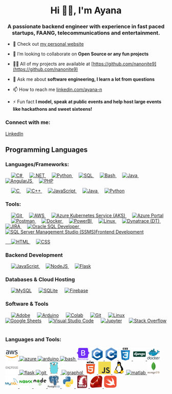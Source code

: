 <h1 align="center">Hi 👋🏾, I'm Ayana</h1>
<h3 align="center">A passionate backend engineer with experience in fast paced startups, FAANG, telecommunications and entertainment.</h3>

- 🔭 Check out [my personal website](https://nanonite9.github.io/)

- 👯 I’m looking to collaborate on **Open Source or any fun projects**

- 👨‍💻 All of my projects are available at [https://github.com/nanonite9](https://github.com/nanonite9)

- 💬 Ask me about **software engineering, I learn a lot from questions**

- 📫 How to reach me [linkedin.com/ayana-n](https://www.linkedin.com/ayana-n)

- ⚡ Fun fact **I model, speak at public events and help host large events like hackathons and sweet sixteens!**

<h3 align="left">Connect with me:</h3>
<p align="left">
<a href="https://www.linkedin.com/in/ayana-n/" target="_blank" rel="noopener noreferrer">LinkedIn</a>
</p>

## Programming Languages

### Languages/Frameworks:
<p align="left"> 
  &emsp; 
  <a href="#"> 
    <img alt="C#" src="https://img.shields.io/badge/C%23%20-%23239120.svg?logo=c-sharp&logoColor=white">
  </a> 
  &emsp;
  <a href="#"> 
    <img alt=".NET" src="https://img.shields.io/badge/.NET%20-%23512BD4.svg?logo=.net&logoColor=white">
  </a> 
  &emsp;
  <a href="#"> 
    <img alt="Python" src="https://img.shields.io/badge/Python%20-%2314354C.svg?logo=python&logoColor=white">
  </a>
  &emsp;
  <a href="#"> 
    <img alt="SQL" src="https://img.shields.io/badge/SQL%20-%230074A5.svg?logo=microsoft-sql-server&logoColor=white">
  </a>
  &emsp;
  <a href="#"> 
    <img alt="Bash" src="https://img.shields.io/badge/Bash%20-%23121011.svg?logo=gnu-bash&logoColor=white">
  </a>
  &emsp;
  <a href="#"> 
    <img alt="Java" src="https://img.shields.io/badge/Java-%23007396.svg?logo=java&logoColor=white">
  </a>
  &emsp;
  <a href="#"> 
    <img alt="AngularJS" src="https://img.shields.io/badge/AngularJS%20-%23E23237.svg?logo=angularjs&logoColor=white">
  </a>
  &emsp;
  <a href="#"> 
    <img alt="PHP" src="https://img.shields.io/badge/PHP%20-%23777BB4.svg?logo=php&logoColor=white">
  </a>
</p>
<p align="left"> 
  &emsp; 
  <a href="https://www.cprogramming.com/" target="_blank"> 
    <img alt="C" src="https://img.shields.io/badge/C%20-%232370ED.svg?logo=c&logoColor=white">
  </a> 
  &emsp;
  <a href="https://www.w3schools.com/cpp/" target="_blank"> 
    <img alt="C++" src="https://img.shields.io/badge/C++%20-%2300599C.svg?logo=c%2B%2B&logoColor=white">
  </a> 
  &emsp;
  <a href="https://developer.mozilla.org/en-US/docs/Web/JavaScript" target="_blank"> 
     <img alt="JavaScript" src="https://img.shields.io/badge/JavaScript%20-%23F7DF1E.svg?logo=javascript&logoColor=black">
   </a>
  &emsp;
  <a href="https://www.java.com" target="_blank"> 
    <img alt="Java" src="https://img.shields.io/badge/Java-%23007396.svg?logo=java&logoColor=white">
  </a>
  &emsp;
   <a href="https://www.python.org" target="_blank">
    <img alt="Python" src="https://img.shields.io/badge/Python%20-%2314354C.svg?logo=python&logoColor=white">
  </a>
</p>


### Tools:
<p>
  &emsp;
    <a href="#"> 
      <img alt="Git" src="https://img.shields.io/badge/Git%20-%23F05033.svg?logo=git&logoColor=white">
    </a>
  &emsp;
    <a href="#"> 
      <img alt="AWS" src="https://img.shields.io/badge/AWS%20-%23232F3E.svg?logo=amazon-aws&logoColor=white">
    </a>
  &emsp;
    <a href="#"> 
      <img alt="Azure Kubernetes Service (AKS)" src="https://img.shields.io/badge/AKS%20-%230078D4.svg?logo=azure-kubernetes-service&logoColor=white">
    </a>
  &emsp;
    <a href="#"> 
      <img alt="Azure Portal" src="https://img.shields.io/badge/Azure%20Portal%20-%230072C6.svg?logo=microsoft-azure&logoColor=white">
    </a>
  &emsp;
    <a href="#"> 
      <img alt="Postman" src="https://img.shields.io/badge/Postman%20-%23FF6C37.svg?logo=postman&logoColor=white">
    </a>
  &emsp;
    <a href="#"> 
      <img alt="Docker" src="https://img.shields.io/badge/Docker%20-%232496ED.svg?logo=docker&logoColor=white">
    </a>
  &emsp;
    <a href="#"> 
      <img alt="PowerBI" src="https://img.shields.io/badge/PowerBI%20-%23F2C811.svg?logo=powerbi&logoColor=black">
    </a>
  &emsp;
    <a href="#"> 
      <img alt="Linux" src="https://img.shields.io/badge/Linux-FCC624?style=flat&logo=linux&logoColor=black">
    </a>
  &emsp;
    <a href="#"> 
      <img alt="Dynatrace (DT)" src="https://img.shields.io/badge/Dynatrace%20DT%20-%23008000.svg?logo=dynatrace&logoColor=white">
    </a>
  &emsp;
    <a href="#"> 
      <img alt="JIRA" src="https://img.shields.io/badge/JIRA%20-%230052CC.svg?logo=jira-software&logoColor=white">
    </a>
  &emsp;
    <a href="#"> 
      <img alt="Oracle SQL Developer" src="https://img.shields.io/badge/Oracle%20SQL%20Developer%20-%23F80000.svg?logo=oracle&logoColor=white">
    </a>
  &emsp;
    <a href="#"> 
      <img alt="SQL Server Management Studio (SSMS)" src="https://img.shields.io/badge/SQL%20Server%20Management%20Studio%20-%237A5DB

### Frontend Development

<p align="left"> 
  &emsp; 
  <a href="https://www.w3.org/html/" target="_blank"> 
   <img alt="HTML" src="https://img.shields.io/badge/HTML5%20-%23E34F26.svg?logo=html5&logoColor=white">
  </a>
  &emsp;
  <a href="https://www.w3schools.com/css/" target="_blank">
    <img alt="CSS" src="https://img.shields.io/badge/CSS%20-%231572B6.svg?logo=css3&logoColor=white">
  </a>
</p>

### Backend Development

<p align="left"> 
  &emsp; 
  <a href="https://developer.mozilla.org/en-US/docs/Web/JavaScript" target="_blank"> 
     <img alt="JavaScript" src="https://img.shields.io/badge/JavaScript%20-%23F7DF1E.svg?logo=javascript&logoColor=black">
   </a>
  &emsp;
  <a href="https://www.w3schools.com/nodejs/" target="_blank">
    <img alt="NodeJS" src="https://img.shields.io/badge/-NodeJS-green">
  </a>
  &emsp;
  <a href="https://www.tutorialspoint.com/flask/index.htm" target="_blank">
    <img alt="Flask" src="https://img.shields.io/badge/-Flask-yellow">
  </a>
</p>

### Databases & Cloud Hosting

<p align="left">
  &emsp;
    <a href="https://www.mysql.com/"><img alt="MySQL" src="https://img.shields.io/badge/MySQL-%2300f.svg?style=flat&llogo=mysql&logoColor=white"></a>
  &emsp;
    <a href="https://www.sqlite.org/"><img alt="SQLite" src ="https://img.shields.io/badge/sqlite-%2307405e.svg?style=flat&logo=sqlite&logoColor=white"/></a>
  &emsp;
    <a href="https://firebase.google.com/"><img alt="Firebase" src ="https://img.shields.io/badge/Firebase-%23316192.svg?logo=firebase&logoColor=white"></a>
 </p>

 ### Software & Tools
 
<p>
  &emsp;
    <a href="#"><img alt="Adobe" src="https://img.shields.io/badge/Adobe%20-%23FF0000.svg?logo=adobe&logoColor=white"></a>
  &emsp;
    <a href="#"><img alt="Arduino" src="https://img.shields.io/badge/-Arduino-blue"></a>
  &emsp;
    <a href="#"><img alt="Colab" src="https://img.shields.io/badge/Colab-00b56a.svg?logo=google-colab&logoColor=white"></a>
  &emsp;
    <a href="#"><img alt="Git" src="https://img.shields.io/badge/Git%20-%23F05033.svg?logo=git&logoColor=white"></a>
  &emsp;
    <a href="#"><img alt="Linux" src="https://img.shields.io/badge/Linux-FCC624?style=flat&logo=linux&logoColor=black"></a>
  &emsp;
    <a href="#"><img alt="Google Sheets" src="https://img.shields.io/badge/Google%20Sheets%20-%2334A853.svg?logo=google%20sheets&logoColor=white"></a>
  &emsp;
    <a href="#"><img alt="Visual Studio Code" src="https://img.shields.io/badge/Visual%20Studio%20Code-0078d7.svg?logo=visual-studio-code&logoColor=white"></a>
  &emsp;
    <a href="#"><img alt="Jupyter" src="https://img.shields.io/badge/Jupyter%20-%23F37626.svg?logo=Jupyter&logoColor=white"></a>
  &emsp;
    <a href="#"><img alt="Stack Overflow" src="https://img.shields.io/badge/-Stack%20Overflow-FE7A16?logo=stack-overflow&logoColor=white"></a>
  &emsp;
</p>



<h3 align="left">Languages and Tools:</h3>
<p align="left">
    <a href="https://aws.amazon.com" target="_blank">
        <img src="https://raw.githubusercontent.com/devicons/devicon/master/icons/amazonwebservices/amazonwebservices-original-wordmark.svg" alt="aws" width="40" height="40"/>
    </a>
    <a href="https://azure.microsoft.com/en-in/" target="_blank">
        <img src="https://www.vectorlogo.zone/logos/microsoft_azure/microsoft_azure-icon.svg" alt="azure" width="40" height="40"/>
    </a>
    <a href="https://www.arduino.cc/" target="_blank">
        <img src="https://cdn.worldvectorlogo.com/logos/arduino-1.svg" alt="arduino" width="40" height="40"/>
    </a>
    <a href="https://www.gnu.org/software/bash/" target="_blank">
        <img src="https://www.vectorlogo.zone/logos/gnu_bash/gnu_bash-icon.svg" alt="bash" width="40" height="40"/>
    </a>
    <a href="https://getbootstrap.com" target="_blank">
        <img src="https://raw.githubusercontent.com/devicons/devicon/master/icons/bootstrap/bootstrap-plain-wordmark.svg" alt="bootstrap" width="40" height="40"/>
    </a>
    <!-- Add other tools and languages here -->
    <a href="https://www.cprogramming.com/" target="_blank">
        <img src="https://raw.githubusercontent.com/devicons/devicon/master/icons/c/c-original.svg" alt="c" width="40" height="40"/>
    </a>
    <a href="https://www.w3schools.com/cpp/" target="_blank">
        <img src="https://raw.githubusercontent.com/devicons/devicon/master/icons/cplusplus/cplusplus-original.svg" alt="cplusplus" width="40" height="40"/>
    </a>
    <a href="https://www.w3schools.com/css/" target="_blank">
        <img src="https://raw.githubusercontent.com/devicons/devicon/master/icons/css3/css3-original-wordmark.svg" alt="css3" width="40" height="40"/>
    </a>
    <a href="https://www.djangoproject.com/" target="_blank">
        <img src="https://raw.githubusercontent.com/devicons/devicon/master/icons/django/django-original.svg" alt="django" width="40" height="40"/>
    </a>
    <a href="https://www.docker.com/" target="_blank">
        <img src="https://raw.githubusercontent.com/devicons/devicon/master/icons/docker/docker-original-wordmark.svg" alt="docker" width="40" height="40"/>
    </a>
    <a href="https://expressjs.com" target="_blank">
        <img src="https://raw.githubusercontent.com/devicons/devicon/master/icons/express/express-original-wordmark.svg" alt="express" width="40" height="40"/>
    </a>
    <a href="https://flask.palletsprojects.com/" target="_blank">
        <img src="https://www.vectorlogo.zone/logos/pocoo_flask/pocoo_flask-icon.svg" alt="flask" width="40" height="40"/>
    </a>
    <a href="https://git-scm.com/" target="_blank">
        <img src="https://www.vectorlogo.zone/logos/git-scm/git-scm-icon.svg" alt="git" width="40" height="40"/>
    </a>
    <a href="https://golang.org" target="_blank">
        <img src="https://raw.githubusercontent.com/devicons/devicon/master/icons/go/go-original.svg" alt="go" width="40" height="40"/>
    </a>
    <a href="https://graphql.org" target="_blank">
        <img src="https://www.vectorlogo.zone/logos/graphql/graphql-icon.svg" alt="graphql" width="40" height="40"/>
    </a>
    <a href="https://www.w3.org/html/" target="_blank">
        <img src="https://raw.githubusercontent.com/devicons/devicon/master/icons/html5/html5-original-wordmark.svg" alt="html5" width="40" height="40"/>
    </a>
    <a href="https://developer.mozilla.org/en-US/docs/Web/JavaScript" target="_blank">
        <img src="https://raw.githubusercontent.com/devicons/devicon/master/icons/javascript/javascript-original.svg" alt="javascript" width="40" height="40"/>
    </a>
    <a href="https://www.linux.org/" target="_blank">
        <img src="https://raw.githubusercontent.com/devicons/devicon/master/icons/linux/linux-original.svg" alt="linux" width="40" height="40"/>
    </a>
    <a href="https://www.mathworks.com/" target="_blank">
        <img src="https://upload.wikimedia.org/wikipedia/commons/2/21/Matlab_Logo.png" alt="matlab" width="40" height="40"/>
    </a>
    <a href="https://www.mongodb.com/" target="_blank">
        <img src="https://raw.githubusercontent.com/devicons/devicon/master/icons/mongodb/mongodb-original-wordmark.svg" alt="mongodb" width="40" height="40"/>
    </a>
    <a href="https://www.mysql.com/" target="_blank">
        <img src="https://raw.githubusercontent.com/devicons/devicon/master/icons/mysql/mysql-original-wordmark.svg" alt="mysql" width="40" height="40"/>
    </a>
    <a href="https://www.nginx.com" target="_blank">
        <img src="https://raw.githubusercontent.com/devicons/devicon/master/icons/nginx/nginx-original.svg" alt="nginx" width="40" height="40"/>
    </a>
    <a href="https://nodejs.org" target="_blank">
        <img src="https://raw.githubusercontent.com/devicons/devicon/master/icons/nodejs/nodejs-original-wordmark.svg" alt="nodejs" width="40" height="40"/>
    </a>
    <a href="https://www.postgresql.org" target="_blank">
        <img src="https://raw.githubusercontent.com/devicons/devicon/master/icons/postgresql/postgresql-original-wordmark.svg" alt="postgresql" width="40" height="40"/>
    </a>
    <a href="https://www.python.org" target="_blank">
        <img src="https://raw.githubusercontent.com/devicons/devicon/master/icons/python/python-original.svg" alt="python" width="40" height="40"/>
    </a>
    <a href="https://rubyonrails.org" target="_blank">
        <img src="https://raw.githubusercontent.com/devicons/devicon/master/icons/rails/rails-original-wordmark.svg" alt="rails" width="40" height="40"/>
    </a>
    <a href="https://www.ruby-lang.org/en/" target="_blank">
        <img src="https://raw.githubusercontent.com/devicons/devicon/master/icons/ruby/ruby-original.svg" alt="ruby" width="40" height="40"/>
    </a>
    <a href="https://developer.apple.com/swift/" target="_blank">
        <img src="https://raw.githubusercontent.com/devicons/devicon/master/icons/swift/swift-original.svg" alt="swift" width="40" height="40"/>
    </a>
</p>
